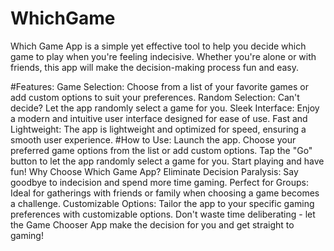 # WhichGame

Which Game App is a simple yet effective tool to help you decide which game to play when you're feeling indecisive. Whether you're alone or with friends, this app will make the decision-making process fun and easy.

#Features:
Game Selection: Choose from a list of your favorite games or add custom options to suit your preferences.
Random Selection: Can't decide? Let the app randomly select a game for you.
Sleek Interface: Enjoy a modern and intuitive user interface designed for ease of use.
Fast and Lightweight: The app is lightweight and optimized for speed, ensuring a smooth user experience.
#How to Use:
Launch the app.
Choose your preferred game options from the list or add custom options.
Tap the "Go" button to let the app randomly select a game for you.
Start playing and have fun!
Why Choose Which Game App?
Eliminate Decision Paralysis: Say goodbye to indecision and spend more time gaming.
Perfect for Groups: Ideal for gatherings with friends or family when choosing a game becomes a challenge.
Customizable Options: Tailor the app to your specific gaming preferences with customizable options.
Don't waste time deliberating - let the Game Chooser App make the decision for you and get straight to gaming!
